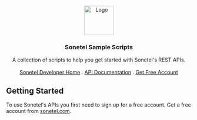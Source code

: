 <br />
<div align="center">
  <a href="https://sonetel.com/en/developer/">
    <img src="https://dl.dropboxusercontent.com/s/hn4o0v378od1aoo/logo_white_background.png" alt="Logo" width="80" height="80">
  </a>

<h3 align="center">Sonetel Sample Scripts</h3>

<p align="center">
    A collection of scripts to help you get started with Sonetel's REST APIs.
    <br />
    <br />
    <a href="https://sonetel.com/en/developer/">Sonetel Developer Home</a>
    .
    <a href="https://sonetel.com/en/developer/api-documentation/">API Documentation</a>
    .
    <a href="https://app.sonetel.com/register?tag=api-developer&simple=true">Get Free Account</a>
  </p>
</div>

## Getting Started

To use Sonetel's APIs you first need to sign up for a free account. Get a free account from <a href="https://app.sonetel.com/register?tag=api-developer&simple=true">sonetel.com</a>.

